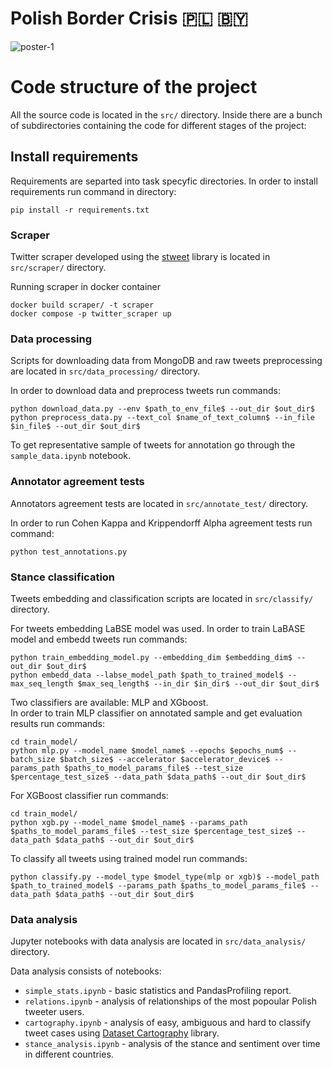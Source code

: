 # Polish Border Crisis :poland: :belarus:

![poster-1](https://user-images.githubusercontent.com/43317648/187998123-15b784fb-e95c-47cb-937a-7576770a43fa.jpg)

# Code structure of the project

All the source code is located in the `src/` directory. Inside there are a bunch of subdirectories containing the code for different stages of the project:

## Install requirements
Requirements are separted into task specyfic directories. In order to install requirements run command in directory:
```shell
pip install -r requirements.txt
```

### Scraper
Twitter scraper developed using the [stweet](https://github.com/markowanga/stweet) library is located in `src/scraper/` directory.
  
Running scraper in docker container
```shell
docker build scraper/ -t scraper
docker compose -p twitter_scraper up
```

### Data processing
Scripts for downloading data from MongoDB and raw tweets preprocessing are located in `src/data_processing/` directory.

In order to download data and preprocess tweets run commands:
```shell
python download_data.py --env $path_to_env_file$ --out_dir $out_dir$
python preprocess_data.py --text_col $name_of_text_column$ --in_file  $in_file$ --out_dir $out_dir$
```

To get representative sample of tweets for annotation go through the `sample_data.ipynb` notebook.

### Annotator agreement tests
Annotators agreement tests are located in `src/annotate_test/` directory.

In order to run Cohen Kappa and Krippendorff Alpha agreement tests run command:
```shell
python test_annotations.py
```

### Stance classification
Tweets embedding and classification scripts are located in `src/classify/` directory.

For tweets embedding LaBSE model was used. In order to train LaBASE model and embedd tweets run commands:
```shell
python train_embedding_model.py --embedding_dim $embedding_dim$ --out_dir $out_dir$
python embedd_data --labse_model_path $path_to_trained_model$ --max_seq_length $max_seq_length$ --in_dir $in_dir$ --out_dir $out_dir$
```

Two classifiers are available: MLP and XGboost.  
In order to train MLP classifier on annotated sample and get evaluation results run commands:
```shell
cd train_model/
python mlp.py --model_name $model_name$ --epochs $epochs_num$ --batch_size $batch_size$ --accelerator $accelerator_device$ --params_path $paths_to_model_params_file$ --test_size $percentage_test_size$ --data_path $data_path$ --out_dir $out_dir$
```

For XGBoost classifier run commands:
```shell
cd train_model/
python xgb.py --model_name $model_name$ --params_path $paths_to_model_params_file$ --test_size $percentage_test_size$ --data_path $data_path$ --out_dir $out_dir$
```

To classify all tweets using trained model run commands:
```shell
python classify.py --model_type $model_type(mlp or xgb)$ --model_path $path_to_trained_model$ --params_path $paths_to_model_params_file$ --data_path $data_path$ --out_dir $out_dir$
```

### Data analysis
Jupyter notebooks with data analysis are located in `src/data_analysis/` directory.

Data analysis consists of notebooks:
- `simple_stats.ipynb` - basic statistics and PandasProfiling report.
- `relations.ipynb` - analysis of relationships of the most popoular Polish tweeter users.
- `cartography.ipynb` - analysis of easy, ambiguous and hard to classify tweet cases using [Dataset Cartography](https://github.com/allenai/cartography) library.
- `stance_analysis.ipynb` - analysis of the stance and sentiment over time in different countries.


